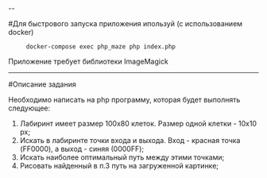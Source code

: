 --

#Для быстрового запуска приложения ипользуй (с использованием docker)

         docker-compose exec php_maze php index.php

Приложение требует библиотеки ImageMagick         


---
         
#Описание задания

 Необходимо   написать   на   php   программу,   которая   будет   выполнять   следующее: 
 1. Лабиринт   имеет   размер   100x80   клеток.   Размер   одной клетки   -   10x10   px; 
 2. Искать   в   лабиринте   точки   входа   и   выхода.   Вход   -   красная   точка   (FF0000),   а   выход   - 
 синяя   (0000FF); 
 3. Искать   наиболее   оптимальный   путь   между   этими   точками; 
 4. Рисовать   найденный   в   п.3   путь   на   загруженной   картинке;
 
